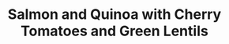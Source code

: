 ---
title: "Salmon and Quinoa with Cherry Tomatoes and Green Lentils"
description: "This protein-packed dish comprises seared salmon, fluffy quinoa, fresh cherry tomatoes, and hearty green lentils."

pubDate: 2024-01-11

image: "../../images/salmon-and-quinoa.avif"
imageAlt: "Plate of salmon and quinoa with cherry tomatoes and green lentils"

cookingTime: 50

steps:
  - title: "Cook the Lentils and Quinoa"
    actions:
      - "In a pot, cook the green lentils according to package instructions. In a separate pot, cook the quinoa according to package instructions."
  - title: "Sauté Cherry Tomatoes"
    actions:
      - "Heat olive oil in a skillet. Add the cherry tomatoes and cook until they start to blister. Remove and set aside."
  - title: "Cook the Salmon"
    actions:
      - "Season the salmon with salt and pepper. In the same skillet, add more oil if needed, then add the salmon. Cook until it is done to your liking."
  - title: "Assemble the Dish"
    actions:
      - "Fluff the quinoa with a fork and divide it between plates. Top with the cooked lentils, followed by the salmon. Scatter the sautéed cherry tomatoes over the top."
  - title: "Garnish and Serve"
    actions:
      - "Garnish with fresh herbs and serve."

ingredients:
  - title: ""
    items:
      - quantity: "1"
        name: "cup green lentils"
      - quantity: "1"
        name: "cup quinoa"
      - quantity: "1"
        name: "tablespoon olive oil"
      - quantity: "1"
        name: "cup cherry tomatoes"
      - quantity: "2"
        name: "salmon fillets"
      - quantity: ""
        name: "Salt and pepper to taste"
      - quantity: ""
        name: "Fresh herbs for garnish"

recipeNotes: [
  "Lentils: Green lentils hold their shape well and have a slightly firmer texture than red or yellow lentils. If you can't find green, you can use brown lentils instead.",
  "Be sure to rinse your quinoa under cold water before cooking to remove its natural coating, which can make it taste bitter.",
  "For added flavor, consider marinating the salmon in your favorite sauce or spices before cooking.",
  "Store leftovers in a sealed container in the fridge for up to 2 days. Reheat before serving."
]

tags: ["salmon", "quinoa", "lentils"]

slug: salmon-and-quinoa
---
